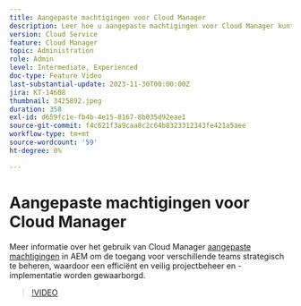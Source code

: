 ```yaml
---
title: Aangepaste machtigingen voor Cloud Manager
description: Leer hoe u aangepaste machtigingen voor Cloud Manager kunt gebruiken in AEM om de toegang voor verschillende teams strategisch te beheren, zodat u verzekerd bent van efficiënt en veilig projectbeheer en -implementatie.
version: Cloud Service
feature: Cloud Manager
topic: Administration
role: Admin
level: Intermediate, Experienced
doc-type: Feature Video
last-substantial-update: 2023-11-30T00:00:00Z
jira: KT-14608
thumbnail: 3425892.jpeg
duration: 358
exl-id: d659fc1e-fb4b-4e15-8167-8b035d92eae1
source-git-commit: f4c621f3a9caa8c2c64b8323312343fe421a5aee
workflow-type: tm+mt
source-wordcount: '59'
ht-degree: 0%

---
```


# Aangepaste machtigingen voor Cloud Manager

Meer informatie over het gebruik van Cloud Manager [aangepaste machtigingen](https://experienceleague.adobe.com/docs/experience-manager-cloud-manager/content/requirements/custom-permissions.html) in AEM om de toegang voor verschillende teams strategisch te beheren, waardoor een efficiënt en veilig projectbeheer en -implementatie worden gewaarborgd.

>[!VIDEO](https://video.tv.adobe.com/v/3425892/?learn=on)
